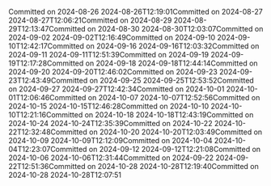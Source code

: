 Committed on 2024-08-26 2024-08-26T12:19:01Committed on 2024-08-27 2024-08-27T12:06:21Committed on 2024-08-29 2024-08-29T12:13:47Committed on 2024-08-30 2024-08-30T12:03:07Committed on 2024-09-02 2024-09-02T12:16:49Committed on 2024-09-10 2024-09-10T12:42:17Committed on 2024-09-16 2024-09-16T12:03:32Committed on 2024-09-11 2024-09-11T12:51:39Committed on 2024-09-19 2024-09-19T12:17:28Committed on 2024-09-18 2024-09-18T12:44:14Committed on 2024-09-20 2024-09-20T12:46:02Committed on 2024-09-23 2024-09-23T12:43:49Committed on 2024-09-25 2024-09-25T12:53:52Committed on 2024-09-27 2024-09-27T12:42:34Committed on 2024-10-01 2024-10-01T12:06:46Committed on 2024-10-07 2024-10-07T12:52:56Committed on 2024-10-15 2024-10-15T12:46:28Committed on 2024-10-10 2024-10-10T12:21:16Committed on 2024-10-18 2024-10-18T12:43:19Committed on 2024-10-24 2024-10-24T12:35:39Committed on 2024-10-22 2024-10-22T12:32:48Committed on 2024-10-20 2024-10-20T12:03:49Committed on 2024-10-09 2024-10-09T12:12:09Committed on 2024-10-04 2024-10-04T12:23:07Committed on 2024-09-12 2024-09-12T12:21:08Committed on 2024-10-06 2024-10-06T12:31:44Committed on 2024-09-22 2024-09-22T12:51:36Committed on 2024-10-28 2024-10-28T12:19:40Committed on 2024-10-28 2024-10-28T12:07:51